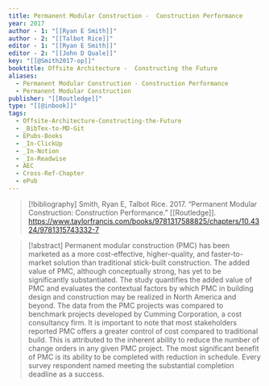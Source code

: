 ```yaml
---
title: Permanent Modular Construction -  Construction Performance
year: 2017
author - 1: "[[Ryan E Smith]]"
author - 2: "[[Talbot Rice]]"
editor - 1: "[[Ryan E Smith]]"
editor - 2: "[[John D Quale]]"
key: "[[@Smith2017-op]]"
booktitle: Offsite Architecture -  Constructing the Future
aliases:
  - Permanent Modular Construction - Construction Performance
  - Permanent Modular Construction
publisher: "[[Routledge]]"
type: "[[@inbook]]"
tags:
  - Offsite-Architecture-Constructing-the-Future
  - _BibTex-to-MD-Git
  - EPubs-Books
  - _In-ClickUp
  - _In-Notion
  - _In-Readwise
  - AEC
  - Cross-Ref-Chapter
  - ePub
---
```


> [!bibliography]
> Smith, Ryan E, Talbot Rice. 2017. “Permanent Modular Construction: Construction Performance.” [[Routledge]]. https://www.taylorfrancis.com/books/9781317588825/chapters/10.4324/9781315743332-7

> [!abstract]
> Permanent modular construction (PMC) has been marketed as a more cost-effective, higher-quality, and faster-to-market solution than traditional stick-built construction. The added value of PMC, although conceptually strong, has yet to be significantly substantiated. The study quantifies the added value of PMC and evaluates the contextual factors by which PMC in building design and construction may be realized in North America and beyond. The data from the PMC projects was compared to benchmark projects developed by Cumming Corporation, a cost consultancy firm. It is important to note that most stakeholders reported PMC offers a greater control of cost compared to traditional build. This is attributed to the inherent ability to reduce the number of change orders in any given PMC project. The most significant benefit of PMC is its ability to be completed with reduction in schedule. Every survey respondent named meeting the substantial completion deadline as a success.